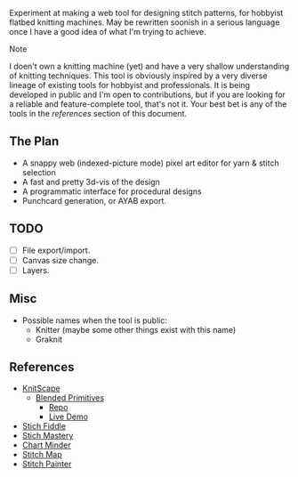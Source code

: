 Experiment at making a web tool for designing stitch patterns, 
for hobbyist flatbed knitting machines.
May be rewritten soonish in a serious language once I have a good idea of what
I'm trying to achieve.

> [!NOTE]
> I doen't own a knitting machine (yet)
> and have a very shallow understanding of knitting techniques.
> This tool is obviously inspired by a very diverse lineage
> of existing tools for hobbyist and professionals.
> It is being developed in public and I'm open to contributions,
> but if you are looking for a reliable and feature-complete tool, that's not it.
> Your best bet is any of the tools in the *references* section of this document.

## The Plan

- A snappy web (indexed-picture mode) pixel art editor for yarn & stitch selection
- A fast and pretty 3d-vis of the design
- A programmatic interface for procedural designs
- Punchcard generation, or AYAB export.

## TODO

- [ ] File export/import.
- [ ] Canvas size change.
- [ ] Layers.

## Misc

- Possible names when the tool is public:
  - Knitter (maybe some other things exist with this name)
  - Graknit

## References

- [KnitScape](https://knitscape.net)
  - [Blended Primitives](https://depts.washington.edu/machines/projects/blended-primitives/)
    - [Repo](https://github.com/machineagency/blended-primitives)
    - [Live Demo](https://machineagency.github.io/blended-primitives/)
- [Stich Fiddle](https://www.stitchfiddle.com)
- [Stich Mastery](https://stitchmastery.com)
- [Chart Minder](https://www.chart-minder.com/)
- [Stitch Map](https://stitch-maps.com/)
- [Stitch Painter](https://www.cochenille.com/stitch-painter/)
